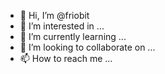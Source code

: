 - 👋 Hi, I’m @friobit
- 👀 I’m interested in ...
- 🌱 I’m currently learning ...
- 💞️ I’m looking to collaborate on ...
- 📫 How to reach me ...

<!---
friobit/friobit is a ✨ special ✨ repository because its `README.md` (this file) appears on your GitHub profile.
You can click the Preview link to take a look at your changes.
--->
